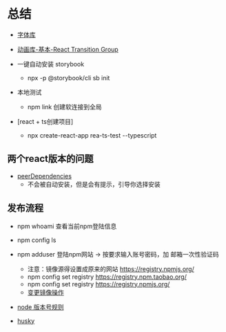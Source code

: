 # 总结

- [字体库](https://fontawesome.com/icons)
- [动画库-基本-React Transition Group](https://reactcommunity.org/react-transition-group/)
- 一键自动安装 storybook
  + npx -p @storybook/cli sb init

- 本地测试
  + npm link 创建软连接到全局

- [react + ts创建项目]
  + npx create-react-app rea-ts-test --typescript

## 两个react版本的问题
- [peerDependencies](https://docs.npmjs.com/cli/v9/configuring-npm/package-json#peerdependencies)
  + 不会被自动安装，但是会有提示，引导你选择安装

## 发布流程
- npm whoami 查看当前npm登陆信息
- npm config ls
- npm adduser 登陆npm网站 -> 按要求输入账号密码，加 邮箱一次性验证码
  + 注意：镜像源得设置成原来的网站 https://registry.npmjs.org/
  + npm config set registry https://registry.npm.taobao.org/
  + npm config set registry https://registry.npmjs.org/
  + [变更镜像操作](https://cloud.tencent.com/developer/article/1372949)

- [node 版本号规则](https://semver.org/lang/zh-CN/)
- [husky](https://github.com/typicode/husky)